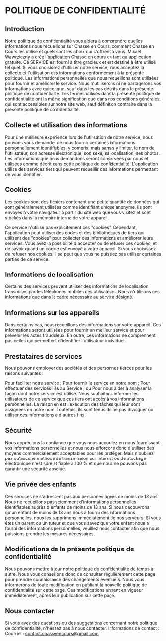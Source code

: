 POLITIQUE DE CONFIDENTIALITÉ
============================

## Introduction

Notre politique de confidentialité vous aidera à comprendre quelles informations nous recueillons sur Chasse en Cours, comment Chasse en Cours les utilise et quels sont les choix qui s'offrent à vous. Mikaël Wawrziczny a créé l'application Chasse en cours en tant qu'application gratuite. Ce SERVICE est fourni  à titre gracieux et est destiné à être utilisé tel quel. Si vous choisissez d'utiliser notre service, vous acceptez la collecte et l'utilisation des informations conformément à la présente politique. Les informations personnelles que nous recueillons sont utilisées pour fournir et améliorer le service. Nous n'utiliserons ni ne partagerons vos informations avec quiconque, sauf dans les cas décrits dans la présente politique de confidentialité.
Les termes utilisés dans la présente politique de confidentialité ont la même signification que dans nos conditions générales, qui sont accessibles sur notre site web, sauf définition contraire dans la présente politique de confidentialité.

## Collecte et utilisation des informations

Pour une meilleure expérience lors de l'utilisation de notre service, nous pouvons vous demander de nous fournir certaines informations personnellement identifiables, y compris, mais sans s'y limiter, le nom de l'utilisateur, son adresse électronique, son sexe, sa localisation, ses photos. Les informations que nous demandons seront conservées par nous et utilisées comme décrit dans cette politique de confidentialité.
L'application utilise des services tiers qui peuvent recueillir des informations permettant de vous identifier.

## Cookies

Les cookies sont des fichiers contenant une petite quantité de données qui sont généralement utilisées comme identifiant unique anonyme. Ils sont envoyés à votre navigateur à partir du site web que vous visitez et sont stockés dans la mémoire interne de votre appareil.

Ce service n'utilise pas explicitement ces "cookies". Cependant, l'application peut utiliser des codes et des bibliothèques de tiers qui utilisent des "cookies" pour collecter des informations et améliorer leurs services. Vous avez la possibilité d'accepter ou de refuser ces cookies, et de savoir quand un cookie est envoyé à votre appareil. Si vous choisissez de refuser nos cookies, il se peut que vous ne puissiez pas utiliser certaines parties de ce service.

## Informations de localisation

Certains des services peuvent utiliser des informations de localisation transmises par les téléphones mobiles des utilisateurs. Nous n'utilisons ces informations que dans le cadre nécessaire au service désigné.

## Informations sur les appareils

Dans certains cas, nous recueillons des informations sur votre appareil. Ces informations seront utilisées pour fournir un meilleur service et pour prévenir les actes frauduleux. En outre, ces informations ne comprennent pas celles qui permettent d'identifier l'utilisateur individuel.

## Prestataires de services

Nous pouvons employer des sociétés et des personnes tierces pour les raisons suivantes :

Pour faciliter notre service ;
Pour fournir le service en notre nom ;
Pour effectuer des services liés au Service ; ou
Pour nous aider à analyser la façon dont notre service est utilisé.
Nous souhaitons informer les utilisateurs de ce service que ces tiers ont accès à vos informations personnelles. La raison en est l'exécution des tâches qui leur sont assignées en notre nom. Toutefois, ils sont tenus de ne pas divulguer ou utiliser ces informations à d'autres fins.

## Sécurité

Nous apprécions la confiance que vous nous accordez en nous fournissant vos informations personnelles et nous nous efforçons donc d'utiliser des moyens commercialement acceptables pour les protéger. Mais n'oubliez pas qu'aucune méthode de transmission sur Internet ou de stockage électronique n'est sûre et fiable à 100 % et que nous ne pouvons pas garantir une sécurité absolue.

## Vie privée des enfants

Ces services ne s'adressent pas aux personnes âgées de moins de 13 ans. Nous ne recueillons pas sciemment d'informations personnelles identifiables auprès d'enfants de moins de 13 ans. Si nous découvrons qu'un enfant de moins de 13 ans nous a fourni des informations personnelles, nous les supprimons immédiatement de nos serveurs. Si vous êtes un parent ou un tuteur et que vous savez que votre enfant nous a fourni des informations personnelles, veuillez nous contacter afin que nous puissions prendre les mesures nécessaires.

## Modifications de la présente politique de confidentialité

Nous pouvons mettre à jour notre politique de confidentialité de temps à autre. Nous vous conseillons donc de consulter régulièrement cette page pour prendre connaissance des changements éventuels. Nous vous informerons de toute modification en publiant la nouvelle politique de confidentialité sur cette page. Ces modifications entrent en vigueur immédiatement, après leur publication sur cette page.

## Nous contacter

Si vous avez des questions ou des suggestions concernant notre politique de confidentialité, n'hésitez pas à nous contacter.
Informations de contact :
Courriel : contact.chasseencours@gmail.com
